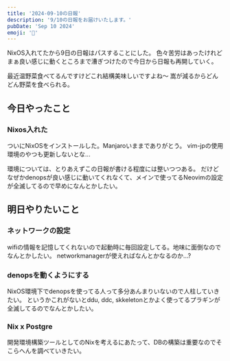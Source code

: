 ```yaml
---
title: '2024-09-10の日報'
description: '9/10の日報をお届けいたします。'
pubDate: 'Sep 10 2024'
emoji: '🦊'
---
```


NixOS入れてたから9日の日報はパスすることにした。
色々苦労はあったけれどまぁ良い感じに動くところまで漕ぎつけたので今日から日報も再開していく。

最近温野菜食べてるんですけどこれ結構美味しいですよね～
嵩が減るからどんどん野菜を食べられる。

## 今日やったこと

### Nixos入れた

ついにNixOSをインストールした。Manjaroいままでありがとう。
vim-jpの使用環境のやつも更新しないとな...

環境については、とりあえずこの日報が書ける程度には整いつつある。
だけどなぜかdenopsが良い感じに動いてくれなくて、メインで使ってるNeovimの設定が全滅してるので早めになんとかしたい。

## 明日やりたいこと

### ネットワークの設定

wifiの情報を記憶してくれないので起動時に毎回設定してる。地味に面倒なのでなんとかしたい。
networkmanagerが使えればなんとかなるのか...?

### denopsを動くようにする

NixOS環境下でdenopsを使ってる人って多分あんまりいないので人柱していきたい。
というかこれがないとddu, ddc,
skkeletonとかよく使ってるプラギンが全滅してるのでなんとかしたい。

### Nix x Postgre

開発環境構築ツールとしてのNixを考えるにあたって、DBの構築は重要なのでそこらへんを調べていきたい。
